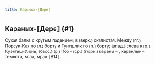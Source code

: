 ```yaml
---
title: Караных-⟦Дере⟧
---
```

## Караных-⟦Дере⟧ {#1}

Сухая балка с крутым падением; в ⦅верх.⦆ скалистая. Между ⦅гг.⦆ Порсук-Кая по ⦅л.⦆ борту и Гунешлик по ⦅п.⦆ борту; ⦅впад.⦆ слева в ⦅р.⦆ Куэнташ-Узень; ⦅басс.⦆ ⦅р.⦆ Коз – ⦅ср.⦆ ⦅тюрк.⦆ караны – , каранлык – темнота, мгла, мрак ⦃В14⦄.
